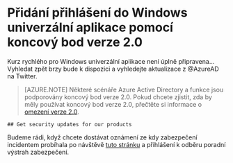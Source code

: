 <properties
    pageTitle="Univerzální aplikace Windows Azure AD verze 2.0 | Microsoft Azure"
    description="Vytvoření aplikace Windows univerzální přihlásí uživatelů pomocí obou osobní Account Microsoft a pracovní nebo školní účty."
    services="active-directory"
    documentationCenter=""
    authors="dstrockis"
    manager="mbaldwin"
    editor=""/>

<tags
    ms.service="active-directory"
    ms.workload="identity"
    ms.topic="article"
    ms.tgt_pltfrm="mobile-windows-store"
    ms.devlang="dotnet"
    ms.date="02/20/2016"
    ms.author="dastrock"/>

  # <a name="add-sign-in-to-a-windows-universal-app-using-the-v20-endpoint"></a>Přidání přihlášení do Windows univerzální aplikace pomocí koncový bod verze 2.0
  Kurz rychlého pro Windows univerzální aplikace není úplně připravena... Vyhledat zpět brzy bude k dispozici a vyhledejte aktualizace z @AzureAD na Twitter.

> [AZURE.NOTE]
    Některé scénáře Azure Active Directory a funkce jsou podporovány koncový bod verze 2.0.  Pokud chcete zjistit, zda by měly používat koncový bod verze 2.0, přečtěte si informace o [omezení verze 2.0](active-directory-v2-limitations.md).
    
    ## Get security updates for our products

Budeme rádi, když chcete dostávat oznámení ze kdy zabezpečení incidentem probíhala po návštěvě [tuto stránku](https://technet.microsoft.com/security/dd252948) a přihlášení k odběru poradní výstrah zabezpečení.